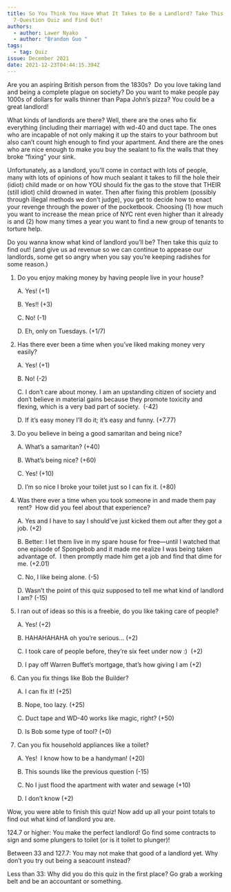 ```yaml
---
title: So You Think You Have What It Takes to Be a Landlord? Take This
  7-Question Quiz and Find Out!
authors:
  - author: Lawer Nyako
  - author: "Brandon Guo "
tags:
  - tag: Quiz
issue: December 2021
date: 2021-12-23T04:44:15.394Z
---
```

Are you an aspiring British person from the 1830s?  Do you love taking land and being a complete plague on society? Do you want to make people pay 1000s of dollars for walls thinner than Papa John’s pizza? You could be a great landlord!

What kinds of landlords are there? Well, there are the ones who fix everything (including their marriage) with wd-40 and duct tape. The ones who are incapable of not only making it up the stairs to your bathroom but also can’t count high enough to find your apartment. And there are the ones who are nice enough to make you buy the sealant to fix the walls that they broke “fixing” your sink.

Unfortunately, as a landlord, you’ll come in contact with lots of people, many with lots of opinions of how much sealant it takes to fill the hole their (idiot) child made or on how YOU should fix the gas to the stove that THEIR (still idiot) child drowned in water. Then after fixing this problem (possibly through illegal methods we don’t judge), you get to decide how to enact your revenge through the power of the pocketbook. Choosing (1) how much you want to increase the mean price of NYC rent even higher than it already is and (2) how many times a year you want to find a new group of tenants to torture help.

Do you wanna know what kind of landlord you’ll be? Then take this quiz to find out! (and give us ad revenue so we can continue to appease our landlords, some get so angry when you say you’re keeping radishes for some reason.)

1. Do you enjoy making money by having people live in your house?

      A. Yes! (+1)   

      B. Yes!! (+3)   

      C. No! (-1)  

      D. Eh, only on Tuesdays. (+1/7)

2. Has there ever been a time when you’ve liked making money very easily?

      A. Yes! (+1)

      B. No! (-2)

      C. I don’t care about money. I am an upstanding citizen of society and don’t believe in material gains because they promote toxicity and flexing, which is a very bad part of society.  (-42)

      D. If it’s easy money I’ll do it; it’s easy and funny. (+7.77)

3. Do you believe in being a good samaritan and being nice?

      A. What’s a samaritan? (+40) 
      
      B. What’s being nice? (+60)  

      C. Yes! (+10)  

      D. I’m so nice I broke your toilet just so I can fix it. (+80)

4. Was there ever a time when you took someone in and made them pay rent?  How did you feel about that experience?

      A. Yes and I have to say I should’ve just kicked them out after they got a job. (+2)

      B. Better: I let them live in my spare house for free—until I watched that one episode of Spongebob and it made me realize I was being taken advantage of.  I then promptly made him get a job and find that dime for me. (+2.01)

      C. No, I like being alone. (-5)

      D. Wasn’t the point of this quiz supposed to tell me what kind of landlord I am? (-15)

5. I ran out of ideas so this is a freebie, do you like taking care of people?

      A. Yes! (+2)  

      B. HAHAHAHAHA oh you’re serious… (+2) 

      C. I took care of people before, they’re six feet under now :)  (+2)  

      D. I pay off Warren Buffet’s mortgage, that’s how giving I am (+2)

6. Can you fix things like Bob the Builder?

      A. I can fix it! (+25)

      B. Nope, too lazy. (+25)

      C. Duct tape and WD-40 works like magic, right? (+50)

      D. Is Bob some type of tool? (+0)

7. Can you fix household appliances like a toilet?

      A. Yes!  I know how to be a handyman! (+20)

      B. This sounds like the previous question (-15)

      C. No I just flood the apartment with water and sewage (+10)

      D. I don’t know (+2)

Wow, you were able to finish this quiz! Now add up all your point totals to find out what kind of landlord you are.

124.7 or higher: You make the perfect landlord! Go find some contracts to sign and some plungers to toilet (or is it toilet to plunger)!

Between 33 and 127.7: You may not make that good of a landlord yet. Why don’t you try out being a seacount instead?

Less than 33: Why did you do this quiz in the first place? Go grab a working belt and be an accountant or something.